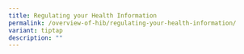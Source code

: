 ```yaml
---
title: Regulating your Health Information
permalink: /overview-of-hib/regulating-your-health-information/
variant: tiptap
description: ""
---
```


